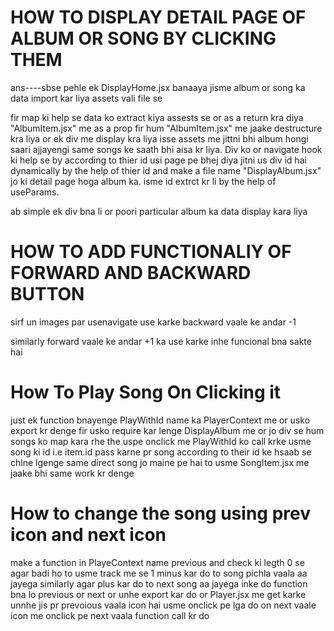 # HOW TO DISPLAY DETAIL PAGE OF ALBUM OR SONG BY CLICKING THEM

ans----sbse pehle ek DisplayHome.jsx banaaya jisme album or song ka data import kar liya assets vali file se 
<!-- <div>
{albumsData.map((item, index) => (<AlbumItem key={index} name={item.name} desc={item.desc} id={item.id} image={item.image} />))}
</div> -->

fir map ki help se data ko extract kiya assests se or as a return kra diya "AlbumItem.jsx" me as a prop
fir hum "AlbumItem.jsx" me jaake destructure kra liya or ek div me display kra liya isse assets me  jittni bhi album hongi saari ajjayengi same songs ke saath bhi aisa kr liya. Div ko or navigate hook ki help se by according to thier id usi page pe bhej diya jitni us div id hai dynamically by the help of thier id and make a file name "DisplayAlbum.jsx" jo ki detail page hoga album ka.
isme id extrct kr li by the help of useParams.
<!-- const {id} = useParams();  
    const albumData = albumsData[id]; -->

ab simple ek div bna li or poori particular album ka data display kara liya

<!-- <div>
        <img src={albumData.image} alt="" />
        <div className="flex flex-col">
            <p>Playlist</p>
            <h2 className='text-5xl font-bold mb-4 md:text-7xl'>{albumData.name}</h2>
            <h4>{albumData.desc}</h4>
        </div>
</div>         -->


# HOW TO ADD FUNCTIONALIY OF FORWARD AND BACKWARD BUTTON

sirf un images par usenavigate use karke backward vaale ke andar -1
<!-- onClick={()=>navigate(-1)} -->
similarly forward vaale ke andar +1 ka use karke inhe funcional bna sakte hai

# How To Play Song On Clicking it

just ek function bnayenge PlayWithId name ka PlayerContext me or usko export kr denge fir usko require kar lenge DisplayAlbum me 
or jo div se hum songs ko  map kara rhe the uspe onclick me PlayWithId ko call krke usme song ki id i.e item.id pass karne pr
song according to their id ke hsaab se chlne lgenge same direct song jo maine pe hai to usme SongItem.jsx me jaake bhi same work 
kr denge

# How to change the song using prev icon and next icon

make a function in PlayeContext name previous and check ki legth 0 se agar badi ho to usme track me se  1 minus kar do to song pichla vaala aa jayega similarly agar plus kar do to next song aa jayega inke do function bna lo previous or next or unhe export kar do or Player.jsx me get karke unnhe jis pr prevoious vaala icon hai usme onclick pe lga do on next vaale icon me onclick pe
next vaala function call kr do 